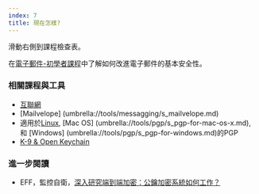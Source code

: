 ```yaml
---
index: 7
title: 現在怎樣?
---
```

滑動右側到課程檢查表。

在[電子郵件-初學者課程](umbrella://communications/email/beginner)中了解如何改進電子郵件的基本安全性。

### 相關課程與工具

*   [互聯網](umbrella://communications/the-internet)
*   [Mailvelope] (umbrella://tools/messagging/s_mailvelope.md)
*   適用於[Linux](umbrella://tools/pgp/s_pgp-for-linux.md), [Mac OS] (umbrella://tools/pgp/s_pgp-for-mac-os-x.md), 和 [Windows] (umbrella://tools/pgp/s_pgp-for-windows.md)的PGP
*   [K-9 & Open Keychain](umbrella://tools/encryption/s_k9-apg.md)

### 進一步閱讀

*   EFF，監控自衛，[深入研究端到端加密：公鑰加密系統如何工作？](https://ssd.eff.org/en/module/introduction-public-key-cryptography-and-pgp)